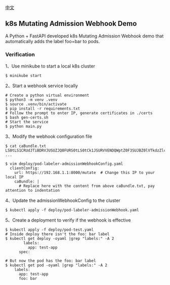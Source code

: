 [中文](./README-zh.md)

## k8s Mutating Admission Webhook Demo 
A Python + FastAPI developed k8s Mutating Admission Webhook demo that automatically adds the label foo=bar to pods.  

### Verification
1、Use minikube to start a local k8s cluster
```
$ minikube start
```

2、Start a webhook service locally
```
# Create a python virtual environment
$ python3 -m venv .venv
$ source .venv/bin/activate
$ pip install -r requirements.txt
# Follow the prompt to enter IP, generate certificates in ./certs
$ bash gen-certs.sh
# Start the service
$ python main.py 
```

3、Modify the webhook configuration file
```
$ cat caBundle.txt
LS0tLS1CRUdJTiBDRVJUSUZJQ0FURS0tLS0tCk1JSURVVENDQWptZ0F3SUJBZ0lVTkdzZlc2SzQxc2k3
...

$ vim deploy/pod-labeler-admissionWebhookConfig.yaml
  clientConfig:
    url: https://192.168.1.1:8000/mutate  # Change this IP to your local IP
    caBundle: |
      # Replace here with the content from above caBundle.txt, pay attention to indentation
```

4、Update the admissionWebhookConfig to the cluster
```
$ kubectl apply -f deploy/pod-labeler-admissionWebhook.yaml
```

5、Create a deployment to verify if the webhook is effective
```
$ kubectl apply -f deploy/pod-test.yaml
# Inside deploy there isn't the foo: bar label
$ kubectl get deploy -oyaml |grep "labels:" -A 2
        labels:
          app: test-app
      spec:

# But now the pod has the foo: bar label
$ kubectl get pod -oyaml |grep "labels:" -A 2
    labels:
      app: test-app
      foo: bar
```

